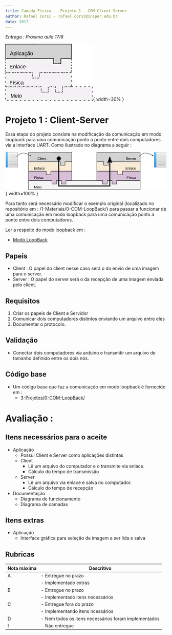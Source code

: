 ```yaml
---
title: Camada Física -  Projeto 1 - COM-Client-Server 
author: Rafael Corsi - rafael.corsi@insper.edu.br
date: 2017
---
```


*Entrega : Próxima aula 17/8*

![Etapa Atual](doc/etapaAtualPilhaAplicacao.png){ width=30% }

# Projeto 1 : Client-Server

Essa etapa do projeto consiste na modificação da comunicação em modo loopback
para uma comunicação ponto a ponto entre dois computadores via a interface UART.
Como ilustrado no diagrama a seguir :

![Comunicação entre dois computadores](doc/clientServer.png){ width=100% }

Para tanto será necessário modificar o exemplo original (localizado no repositório em : /1-Materiais/0-COM-LoopBack/) para passar a funcionar de uma comunicação em modo loopback para uma comunicação ponto a ponto entre dois computadores.

Ler a respeito do modo loopback em :

- [Modo LoopBack](https://github.com/Insper/Camada-Fisica-Computacao/wiki/Hardware---Comunica%C3%A7%C3%A3o-modo-LoopBack)

## Papeis

- Client : O papel do client nesse caso será o do envio de uma imagem para o server.
- Server : O papel do server será o da recepção de uma imagem enviada pelo
  client.
  
## Requisitos

1. Criar os papeis de Client e Servidor
1. Comunicar dois computadores distintos enviando um arquivo entre eles
1. Documentar o protocolo.

## Validação

- Conectar dois computadores via arduino e transmitir um arquivo de tamanho definido entre os dois nós.

## Código base
 
- Um código base que faz a comunicação em modo loopback é fornecido em :
    - [3-Projetos/0-COM-LoopBack/](https://github.com/Insper/Camada-Fisica-Computacao/tree/master/3-Projetos/0-COM-LoopBack)

# Avaliação :

## Itens necessários para o aceite
- Aplicação
    - Possui Client e Server como aplicações distintas
    - Client
        - Lê um arquivo do computador e o transmite via enlace.
        - Cálculo do tempo de transmissão
    - Server 
        - Lê um arquivo via enlace e salva no computador.
        - Cálculo do tempo de recepção 
- Documentação
    - Diagrama de funcionamento
    - Diagrama de camadas

## Itens extras

- Aplicação
    - Interface gráfica para seleção de imagem a ser lida e salva

## Rubricas

| Nota máxima | Descritivo                                           |
|-------------|------------------------------------------------------|
| A           | - Entregue no prazo                                  |
|             | - Implementado extras                                |
| B           | - Entregue no prazo                                  |
|             | - Implementado itens necessários                     |
| C           | - Entregue fora do prazo                             |
|             | - Implementando itens ncessários                     |
| D           | - Nem todos os itens necessários foram implementados |
| I           | - Não entregue                                       |



